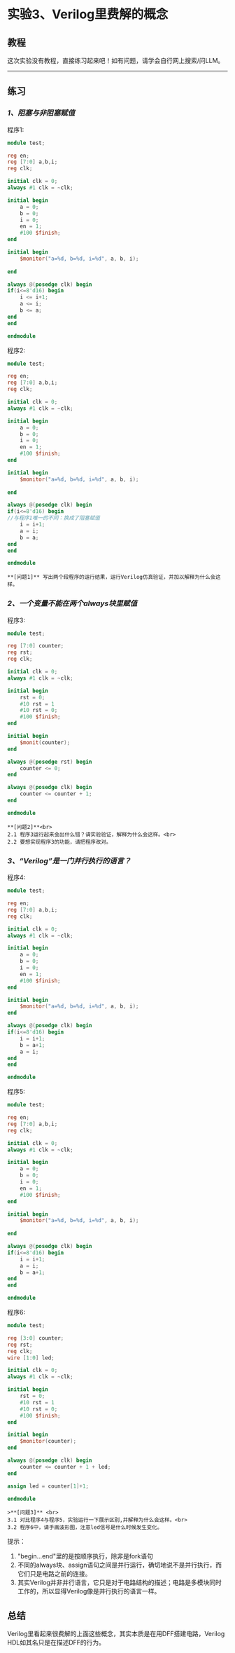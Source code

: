 # 实验3、Verilog里费解的概念

## 教程

这次实验没有教程，直接练习起来吧！如有问题，请学会自行网上搜索/问LLM。

---

## 练习

### *1、阻塞与非阻塞赋值*
程序1:
```Verilog
module test;

reg en;
reg [7:0] a,b,i;
reg clk;

initial clk = 0;
always #1 clk = ~clk;

initial begin
    a = 0;
    b = 0;
    i = 0;
    en = 1;
    #100 $finish;
end

initial begin
    $monitor("a=%d, b=%d, i=%d", a, b, i);
    
end

always @(posedge clk) begin
if(i<=8'd16) begin
    i <= i+1; 
    a <= i;
    b <= a;
end
end

endmodule
```

程序2:
```Verilog
module test;

reg en;
reg [7:0] a,b,i;
reg clk;

initial clk = 0;
always #1 clk = ~clk;

initial begin
    a = 0;
    b = 0;
    i = 0;
    en = 1;
    #100 $finish;
end

initial begin
    $monitor("a=%d, b=%d, i=%d", a, b, i);
    
end

always @(posedge clk) begin
if(i<=8'd16) begin
//与程序1唯一的不同：换成了阻塞赋值
    i = i+1;
    a = i;
    b = a;
end
end

endmodule
```
```{note}
**[问题1]** 写出两个段程序的运行结果，运行Verilog仿真验证，并加以解释为什么会这样。
```

### *2、一个变量不能在两个always块里赋值*

程序3:
```Verilog
module test;

reg [7:0] counter;
reg rst;
reg clk;

initial clk = 0;
always #1 clk = ~clk;

initial begin
    rst = 0;
    #10 rst = 1
    #10 rst = 0;
    #100 $finish;
end

initial begin
    $monit(counter);
end

always @(posedge rst) begin
    counter <= 0;
end

always @(posedge clk) begin
    counter <= counter + 1;
end

endmodule
```

```{note}
**[问题2]**<br>
2.1 程序3运行起来会出什么错？请实验验证，解释为什么会这样。<br>
2.2 要想实现程序3的功能，请把程序改对。
```

### *3、“Verilog”是一门并行执行的语言？*

程序4:
```Verilog
module test;

reg en;
reg [7:0] a,b,i;
reg clk;

initial clk = 0;
always #1 clk = ~clk;

initial begin
    a = 0;
    b = 0;
    i = 0;
    en = 1;
    #100 $finish;
end

initial begin
    $monitor("a=%d, b=%d, i=%d", a, b, i);
end

always @(posedge clk) begin
if(i<=8'd16) begin
    i = i+1;
    b = a+1;
    a = i;
end
end

endmodule
```

程序5:
```Verilog
module test;

reg en;
reg [7:0] a,b,i;
reg clk;

initial clk = 0;
always #1 clk = ~clk;

initial begin
    a = 0;
    b = 0;
    i = 0;
    en = 1;
    #100 $finish;
end

initial begin
    $monitor("a=%d, b=%d, i=%d", a, b, i);
    
end

always @(posedge clk) begin
if(i<=8'd16) begin
    i = i+1;
    a = i;
    b = a+1;
end
end

endmodule
```

程序6:
```Verilog
module test;

reg [3:0] counter;
reg rst;
reg clk;
wire [1:0] led;

initial clk = 0;
always #1 clk = ~clk;

initial begin
    rst = 0;
    #10 rst = 1
    #10 rst = 0;
    #100 $finish;
end

initial begin
    $monitor(counter);
end

always @(posedge clk) begin
    counter <= counter + 1 + led;
end

assign led = counter[1]+1;

endmodule
```

```{note}
>**[问题3]** <br>
3.1 对比程序4与程序5，实验运行一下展示区别,并解释为什么会这样。<br>
3.2 程序6中，请手画波形图，注意led信号是什么时候发生变化。
```



提示：
1. "begin...end"里的是按顺序执行，除非是fork语句
2. 不同的always块、assign语句之间是并行运行，确切地说不是并行执行，而它们只是电路之前的连接。
3. 其实Verilog并非并行语言，它只是对于电路结构的描述；电路是多模块同时工作的，所以显得Verilog像是并行执行的语言一样。


## 总结
Verilog里看起来很费解的上面这些概念，其实本质是在用DFF搭建电路，Verilog HDL如其名只是在描述DFF的行为。
